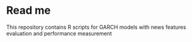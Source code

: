 # Read me

This repository contains R scripts for GARCH models with news features evaluation and performance measurement
